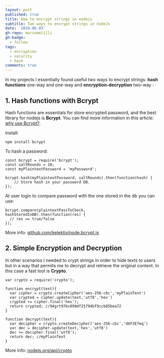 ```yaml
---
layout: post
published: true
title: How to encrypt strings in nodejs
subtitle: Two ways to encrypt strings in nodeJs
date: '2019-06-03'
gh-repo: marcomelilli
gh-badge:
  - follow
tags:
  - encryption
  - security
  - hash
comments: true
---
```

In my projects I essentially found useful two ways to encrypt strings: **hash functions** one-way and one-way and **encryption-decryption** two-way :

## 1. Hash functions with Bcrypt

Hash functions are essentials for store encrypted password, and the best library for nodejs is **Bcrypt**. You can find more information in this article: [why use Bcrypt?](https://codahale.com/how-to-safely-store-a-password/).

Install:

	npm install bcrypt

To hash a password:

    const bcrypt = require('bcrypt');
    const saltRounds = 10;
    const myPlaintextPassword = 'myPassword';
    
	bcrypt.hash(myPlaintextPassword, saltRounds).then(function(hash) {
		// Store hash in your password DB.
	});

At user login to compare password with the one stored in the db you can use:

    bcrypt.compare(plaintextPassToCheck, hashStoredInDB).then(function(res) {
      // res == true/false
    });
  
More info: [github.com/kelektiv/node.bcrypt.js](https://github.com/kelektiv/node.bcrypt.js)


## 2. Simple Encryption and Decryption

In other scenarios I needed to crypt strings in order to hide texts  to users but in a way that permits me to decrypt and retrieve the original content. In this case a fast tool is **Crypto**.

    var crypto = require('crypto');

    function encrypt(text){
      var cipher = crypto.createCipher('aes-256-cbc','myPlainText')
      var crypted = cipher.update(text,'utf8','hex')
      crypted += cipher.final('hex');
      return crypted; //94grt976c099df25794bf9ccb85bea72
    }

    function decrypt(text){
      var decipher = crypto.createDecipher('aes-256-cbc','d6F3Efeq')
      var dec = decipher.update(text,'hex','utf8')
      dec += decipher.final('utf8');
      return dec; //myPlainText
    }

More info: [nodejs.org/api/crypto](https://nodejs.org/api/crypto.html)
